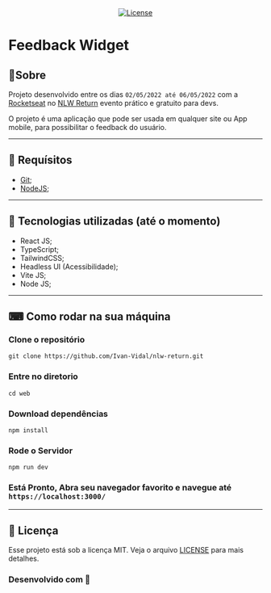 <div align="center">
  <a href="#memo-licença">
    <img alt="License" src="https://img.shields.io/static/v1?label=license&message=MIT&color=8257E5&labelColor=000000">
  </a>
</div>

# Feedback Widget

## 📖Sobre

Projeto desenvolvido entre os dias `02/05/2022 até 06/05/2022` com a [Rocketseat](https://www.rocketseat.com.br/) no [NLW Return](https://nextlevelweek.com/cronograma/8) evento prático e gratuito para devs.

O projeto é uma aplicação que pode ser usada em qualquer site ou App mobile, para possibilitar o feedback do usuário.

---


## 🚧 Requísitos

- [Git](https://git-scm.com/);
- [NodeJS](https://nodejs.org/en/);



---

## 🚀 Tecnologias utilizadas (até o momento)

- React JS;
- TypeScript;
- TailwindCSS;
- Headless UI (Acessibilidade);
- Vite JS;
- Node JS;

--- 

##  ⌨  Como rodar na sua máquina

### Clone o repositório
`git clone https://github.com/Ivan-Vidal/nlw-return.git`

### Entre no diretorio
`cd web`

### Download dependências
`npm install`

### Rode o Servidor
`npm run dev`

### Está Pronto, Abra seu navegador favorito e navegue até `https://localhost:3000/`


---

## :memo: Licença 
Esse projeto está sob a licença MIT. Veja o arquivo [LICENSE](LICENSE.md) para mais detalhes.


### Desenvolvido com 💜
